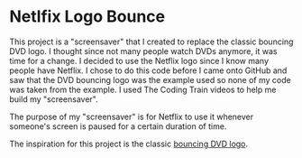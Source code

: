 # Netlfix Logo Bounce

This project is a "screensaver" that I created to replace the classic bouncing DVD logo. I thought since not many people watch DVDs anymore, it was time for a change. I decided to use the Netflix logo since I know many people have Netflix. I chose to do this code before I came onto GitHub and saw that the DVD bouncing logo was the example used so none of my code was taken from the example. I used The Coding Train videos to help me build my "screensaver". 

The purpose of my "screensaver" is for Netflix to use it whenever someone's screen is paused for a certain duration of time. 

The inspiration for this project is the classic [bouncing DVD logo](https://www.youtube.com/watch?v=5mGuCdlCcNM).
